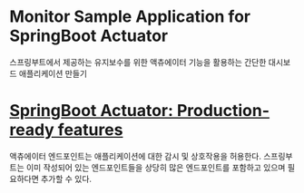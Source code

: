 Monitor Sample Application for SpringBoot Actuator
==================================================

스프링부트에서 제공하는 유지보수를 위한 액츄에이터 기능을 활용하는 간단한 대시보드 애플리케이션 만들기

# [SpringBoot Actuator: Production-ready features](http://docs.spring.io/spring-boot/docs/current/reference/htmlsingle/#production-ready)

액츄에이터 엔드포인트는 애플리케이션에 대한 감시 및 상호작용을 허용한다. 스프링부트는 이미 작성되어 있는 엔드포인트들을 상당히 많은 엔드포인트를 포함하고 있으며 필요하다면 추가할 수 있다. 
